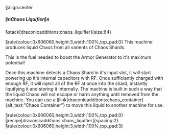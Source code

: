 §align:center
##### §nChaos Liquifier§n

§stack[draconicadditions:chaos_liquifier]{size:64}

§rule{colour:0x606060,height:3,width:100%,top_pad:0}
This machine produces liquid Chaos from all varients of Chaos Shards.

This is the fuel needed to boost the Armor Generator to it's maximum potential!

Once this machine detects a Chaos Shard in it's input slot, it will start powering up it's internal capacitors with RF.  Once sufficiantly charged with enough RF, it will inject all of the RF at once into the shard, instantly liquifying it and storing it internally.  The machine is built in such a way that the liquid Chaos will not escape or harm anything until removed from the machine.  You can use a §link[draconicadditions:chaos_container]{alt_text:"Chaos Container"} to move this liquid to another machine for use.

§rule{colour:0x606060,height:3,width:100%,top_pad:0}
§recipe[draconicadditions:chaos_liquifier]{spacing:2}
§rule{colour:0x606060,height:3,width:100%,top_pad:3}
